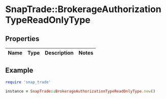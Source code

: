 # SnapTrade::BrokerageAuthorizationTypeReadOnlyType

## Properties

| Name | Type | Description | Notes |
| ---- | ---- | ----------- | ----- |

## Example

```ruby
require 'snap_trade'

instance = SnapTrade::BrokerageAuthorizationTypeReadOnlyType.new()
```

